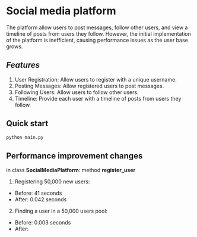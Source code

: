 # Social media platform

The platform allow users to post messages, follow other users, and view a timeline of posts from users they follow. However, the initial implementation of the platform is inefficient, causing performance issues as the user base grows.

## *Features*
1. User Registration: Allow users to register with a unique username.
2. Posting Messages: Allow registered users to post messages.
3. Following Users: Allow users to follow other users.
4. Timeline: Provide each user with a timeline of posts from users they follow.

## Quick start
```bash
python main.py
```

## Performance improvement changes
in class **SocialMediaPlatform**: method **register_user**

1. Registering 50,000 new users:
- Before: 41 seconds
- After: 0.042 seconds

2. Finding a user in a 50,000 users pool:
- Before: 0.003 seconds
- After:
